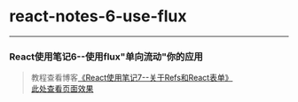 # react-notes-6-use-flux       
---
### React使用笔记6--使用flux"单向流动"你的应用               

> 教程查看博客[《React使用笔记7--关于Refs和React表单》](https://godbasin.github.io/2016/08/27/react-note-7-form-and-ref/)                      
> [此处查看页面效果](http://o9j9owc7b.bkt.clouddn.com/7-form-and-ref/index.html)
